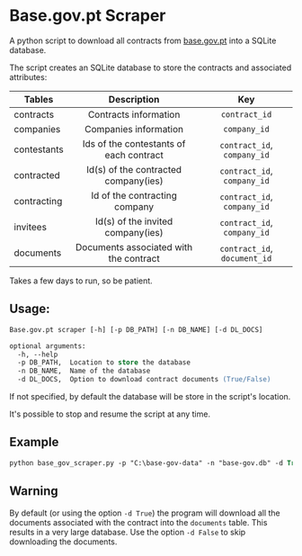 # Base.gov.pt Scraper

A python script to download all contracts from [base.gov.pt](http://www.base.gov.pt/Base/pt/Homepage) into a SQLite database.

The script creates an SQLite database to store the contracts and associated attributes:

|Tables     |Description                            |Key
|-----------|:-------------------------------------:|:---------------------------:|
|contracts  |Contracts information                  |`contract_id`                |
|companies  |Companies information                  | `company_id`                |
|contestants|Ids of the contestants of each contract| `contract_id`, `company_id` |
|contracted |Id(s) of the contracted company(ies)   | `contract_id`, `company_id` |
|contracting|Id of the contracting company          | `contract_id`, `company_id` |
|invitees   |Id(s) of the invited company(ies)      | `contract_id`, `company_id` |
|documents  |Documents associated with the contract | `contract_id`, `document_id`|

Takes a few days to run, so be patient.


## Usage:

```ps
Base.gov.pt scraper [-h] [-p DB_PATH] [-n DB_NAME] [-d DL_DOCS]

optional arguments:
  -h, --help            
  -p DB_PATH,  Location to store the database
  -n DB_NAME,  Name of the database
  -d DL_DOCS,  Option to download contract documents (True/False)
```
If not specified, by default the database will be store in the script's location.

It's possible to stop and resume the script at any time.

## Example

```ps
python base_gov_scraper.py -p "C:\base-gov-data" -n "base-gov.db" -d True
```

## Warning

By default (or using the option `-d True`) the program will download all the documents associated with the contract into the `documents` table.
This results in a very large database.
Use the option  `-d False` to skip downloading the documents.
